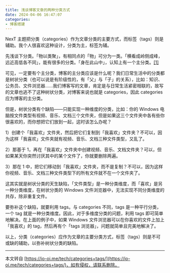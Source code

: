 ```yaml
---
title: 浅谈博客文章的两种分类方式
date: 2024-04-06 16:47:07
categories: 
- 博客搭建
---
```


NexT 主题把分类（categories）作为文章分类的主要方式，而标签（tags）则是辅助。我个人很喜欢这种设计，分类为主，标签为辅。

先浅谈下分类。「物以类聚」，有相同点的「物」可分为一类。「横看成岭侧成峰，远近高低各不同」，能有很多的分类。「身在此山中」，认知上有一个主分类。[\[1\]](about:blank#fn:1)

可见，一定要有个主分类，博客的主分类应该是什么呢？我们日常生活中的分类都是树状分类（也可以说是有阶级性的，有「父」与「子」的关系），比如：知识、公务员、文件浏览器……我们博客写的文章，肯定是与日常生活紧密相联的，故写的文章也逃不了这种树状分类，对博客来说也就是 categories，因此 categories 应为博客的主分类。

但是，树状分类有个缺陷——只能实现一种维度的分类，比如：你的 Windows 电脑按文件类型有视频、音乐、文档三个文件夹，但是如果这三个文件夹中各有些你很喜欢的，而你想把它们放到一起，这时该怎么办呢？

1）创建个「我喜欢」文件夹，然后把它们复制到「我喜欢」文件夹？不可以，因为这样「我喜欢」文件夹就有视频、音乐、文档三种文件类型，又乱了。

2）那基于 1，再在「我喜欢」文件夹中创建视频、音乐、文档文件夹？可以，但如果某天你突然讨厌其中的某个文件了，你就要删除两遍。

3）那在 1 中，把它们移动到「我喜欢」文件夹，而不是复制？不可以，因为这样你视频、音乐、文档三种文件类型下的所有文件就不在一个文件夹了。

这其实就是树状分类的天生缺陷，「文件类型」是一种分类维度，而「喜欢」是另一种分类维度，在树状分类的 Windows 文件浏览器中，无法实现不同分类维度的共存，除非重复文件。

要弥补这个缺陷，就要利用 tags。与 categories 不同，tags 是一种平行分类，一个 tag 就是一种分类维度。因此，对于多维度分类的问题，利用 tags 即可简单地解决。在上面的例子中，如果 Windows 文件浏览器可以在你喜欢的文件上加上「我喜欢」的 tag，然后再有个「tags 浏览器」，问题就简单且完美地解决了。

以上，分类（categories）应作为文章的主要分类方式，标签（tags）则是不可或缺的辅助，以弥补树状分类的缺陷。

* * *

本文转自 [https://io-oi.me/tech/categories+tags/](https://io-oi.me/tech/categories+tags/)，如有侵权，请联系删除。